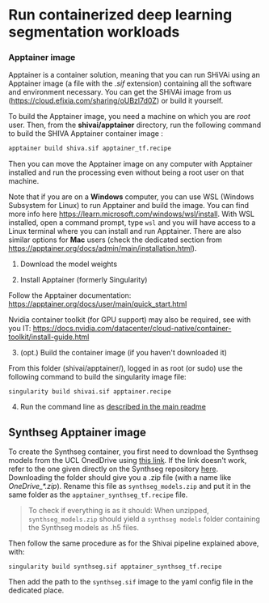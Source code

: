 # Run containerized deep learning segmentation workloads

### Apptainer image

Apptainer is a container solution, meaning that you can run SHiVAi using an Apptainer image (a file with the *.sif* extension) containing all the software and environment necessary. You can get the SHiVAi image from us (https://cloud.efixia.com/sharing/oUBzl7d0Z) or build it yourself.

To build the Apptainer image, you need a machine on which you are *root* user. Then, from the **shivai/apptainer** directory, run the following command to build the SHIVA Apptainer container image :

```bash
apptainer build shiva.sif apptainer_tf.recipe
```
Then you can move the Apptainer image on any computer with Apptainer installed and run the processing even without being a root user on that machine.

Note that if you are on a **Windows** computer, you can use WSL (Windows Subsystem for Linux) to run Apptainer and build the image. You can find more info here https://learn.microsoft.com/windows/wsl/install. With WSL installed, open a command prompt, type `wsl` and you will have access to a Linux terminal where you can install and run Apptainer.
There are also similar options for **Mac** users (check the dedicated section from https://apptainer.org/docs/admin/main/installation.html).

1. Download the model weights

2. Install Apptainer (formerly Singularity)

Follow the Apptainer documentation:
https://apptainer.org/docs/user/main/quick_start.html

Nvidia container toolkit (for GPU support) may also be required, see with you IT:
https://docs.nvidia.com/datacenter/cloud-native/container-toolkit/install-guide.html

3. (opt.) Build the container image (if you haven't downloaded it)

From this folder (shivai/apptainer/), logged in as root (or sudo) use the following command to build the singularity image file:

```singularity build shivai.sif apptainer.recipe```

4. Run the command line as [described in the main readme](../README.md/#running-shivai-from-a-container)

## Synthseg Apptainer image
To create the Synthseg container, you first need to download the Synthseg models from the UCL OnedDrive using [this link](https://liveuclac-my.sharepoint.com/:f:/g/personal/rmappmb_ucl_ac_uk/EtlNnulBSUtAvOP6S99KcAIBYzze7jTPsmFk2_iHqKDjEw?e=rBP0RO). If the link doesn't work, refer to the one given directly on the Synthseg repository [here](https://github.com/BBillot/SynthSeg/tree/master?tab=readme-ov-file#installation).
Downloading the folder should give you a .zip file (with a name like *OneDrive_\*.zip*).
Rename this file as `synthseg_models.zip` and put it in the same folder as the `apptainer_synthseg_tf.recipe` file.
> To check if everything is as it should: When unzipped, `synthseg_models.zip` should yield a `synthseg models` folder containing the Synthseg models as .h5 files.

Then follow the same procedure as for the Shivai pipeline explained above, with:

```singularity build synthseg.sif apptainer_synthseg_tf.recipe```

Then add the path to the `synthseg.sif` image to the yaml config file in the dedicated place.